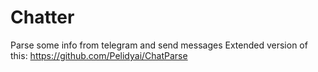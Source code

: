 # Chatter
 Parse some info from telegram and send messages
 Extended version of this: https://github.com/Pelidyai/ChatParse
